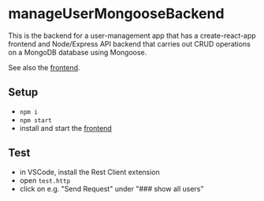 #  manageUserMongooseBackend

This is the backend for a user-management app that has a create-react-app frontend and Node/Express API backend that carries out CRUD operations on a MongoDB database using Mongoose.

See also the [frontend](https://github.com/edwardtanguay/manageUserAppFrontend).

## Setup

- `npm i`
- `npm start`
- install and start the [frontend](https://github.com/edwardtanguay/manageUserAppFrontend) 

## Test

- in VSCode, install the Rest Client extension
- open `test.http`
- click on e.g. "Send Request" under "### show all users"
